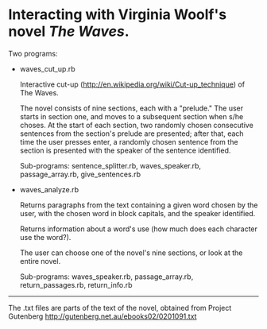 Interacting with Virginia Woolf's novel _The Waves_.
========

Two programs:

* waves_cut_up.rb 

	Interactive cut-up (http://en.wikipedia.org/wiki/Cut-up_technique) of The Waves.
	
	The novel consists of nine sections, each with a "prelude." The user starts in section
	one, and moves to a subsequent section when s/he choses. At the start of each section, two randomly
	chosen consecutive sentences from the section's prelude are presented;  after that, each time
	the user presses enter, a randomly chosen sentence from the section is presented with
	the speaker of the sentence identified.
	
	Sub-programs: sentence_splitter.rb, waves_speaker.rb, passage_array.rb, give_sentences.rb

* waves_analyze.rb 

	Returns paragraphs from the text containing a given word chosen by the user, with the 
	chosen word in block capitals, and the speaker identified.

	Returns information about a word's use (how much does each character use the word?).

	The user can choose one of the novel's nine sections, or look at the entire novel.
	
	Sub-programs: waves_speaker.rb, passage_array.rb, return_passages.rb, return_info.rb
	
----------

The .txt files are parts of the text of the novel, obtained from 
Project Gutenberg http://gutenberg.net.au/ebooks02/0201091.txt